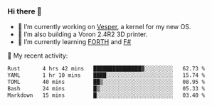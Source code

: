 ### Hi there 👋

<!--
**berkus/berkus** is a ✨ _special_ ✨ repository because its `README.md` (this file) appears on your GitHub profile.

Here are some ideas to get you started:

- 🔭 I’m currently working on ...
- 🌱 I’m currently learning ...
- 👯 I’m looking to collaborate on ...
- 🤔 I’m looking for help with ...
- 💬 Ask me about ...
- 📫 How to reach me: ...
- 😄 Pronouns: ...
- ⚡ Fun fact: ...
-->

- 🔭 I’m currently working on [Vesper](https://github.com/metta-systems/vesper), a kernel for my new OS.
- 🔭 I’m also building a Voron 2.4R2 3D printer.
- 🌱 I’m currently learning [FORTH](http://forth.com/starting-forth/) and [F#](https://fsharpforfunandprofit.com/)

💼 My recent activity:

<!--START_SECTION:waka-->

```txt
Rust       4 hrs 42 mins   ███████████████▓░░░░░░░░░   62.73 %
YAML       1 hr 10 mins    ████░░░░░░░░░░░░░░░░░░░░░   15.74 %
TOML       40 mins         ██▒░░░░░░░░░░░░░░░░░░░░░░   08.95 %
Bash       24 mins         █▒░░░░░░░░░░░░░░░░░░░░░░░   05.33 %
Markdown   15 mins         █░░░░░░░░░░░░░░░░░░░░░░░░   03.40 %
```

<!--END_SECTION:waka-->
